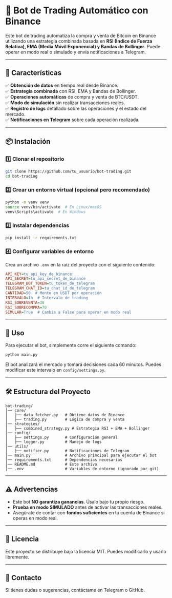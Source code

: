 # 🚀 Bot de Trading Automático con Binance

Este bot de trading automatiza la compra y venta de Bitcoin en Binance utilizando una estrategia combinada basada en **RSI (Índice de Fuerza Relativa), EMA (Media Móvil Exponencial) y Bandas de Bollinger**. Puede operar en modo real o simulado y envía notificaciones a Telegram.

---

## 📌 Características

✅ **Obtención de datos** en tiempo real desde Binance.  
✅ **Estrategia combinada** con RSI, EMA y Bandas de Bollinger.  
✅ **Operaciones automáticas** de compra y venta de BTC/USDT.  
✅ **Modo de simulación** sin realizar transacciones reales.  
✅ **Registro de logs** detallado sobre las operaciones y el estado del mercado.  
✅ **Notificaciones en Telegram** sobre cada operación realizada.  

---

## 📦 Instalación

### 1️⃣ Clonar el repositorio
```sh
git clone https://github.com/tu_usuario/bot-trading.git
cd bot-trading
```

### 2️⃣ Crear un entorno virtual (opcional pero recomendado)
```sh
python -m venv venv
source venv/bin/activate  # En Linux/macOS
venv\Scripts\activate  # En Windows
```

### 3️⃣ Instalar dependencias
```sh
pip install -r requirements.txt
```

### 4️⃣ Configurar variables de entorno
Crea un archivo `.env` en la raíz del proyecto con el siguiente contenido:
```ini
API_KEY=tu_api_key_de_binance
API_SECRET=tu_api_secret_de_binance
TELEGRAM_BOT_TOKEN=tu_token_de_telegram
TELEGRAM_CHAT_ID=tu_chat_id_de_telegram
CANTIDAD=50  # Monto en USDT por operación
INTERVALO=1h  # Intervalo de trading
RSI_SOBREVENTA=30
RSI_SOBRECOMPRA=70
SIMULAR=True  # Cambia a False para operar en modo real
```

---

## 🚀 Uso

Para ejecutar el bot, simplemente corre el siguiente comando:
```sh
python main.py
```
El bot analizará el mercado y tomará decisiones cada 60 minutos. Puedes modificar este intervalo en `config/settings.py`.

---

## 🛠 Estructura del Proyecto

```
bot-trading/
│── core/
│   ├── data_fetcher.py   # Obtiene datos de Binance
│   ├── trading.py        # Lógica de compra y venta
│── strategies/
│   ├── combined_strategy.py # Estrategia RSI + EMA + Bollinger
│── config/
│   ├── settings.py       # Configuración general
│   ├── logger.py         # Manejo de logs
│── utils/
│   ├── notifier.py       # Notificaciones de Telegram
│── main.py               # Archivo principal para ejecutar el bot
│── requirements.txt      # Dependencias necesarias
│── README.md             # Este archivo
│── .env                  # Variables de entorno (ignorado por git)
```

---

## ⚠️ Advertencias
- Este bot **NO garantiza ganancias**. Úsalo bajo tu propio riesgo.
- **Prueba en modo SIMULADO** antes de activar las transacciones reales.
- Asegúrate de contar con **fondos suficientes** en tu cuenta de Binance si operas en modo real.

---

## 📄 Licencia
Este proyecto se distribuye bajo la licencia MIT. Puedes modificarlo y usarlo libremente.

---

## 📩 Contacto
Si tienes dudas o sugerencias, contáctame en Telegram o GitHub.

